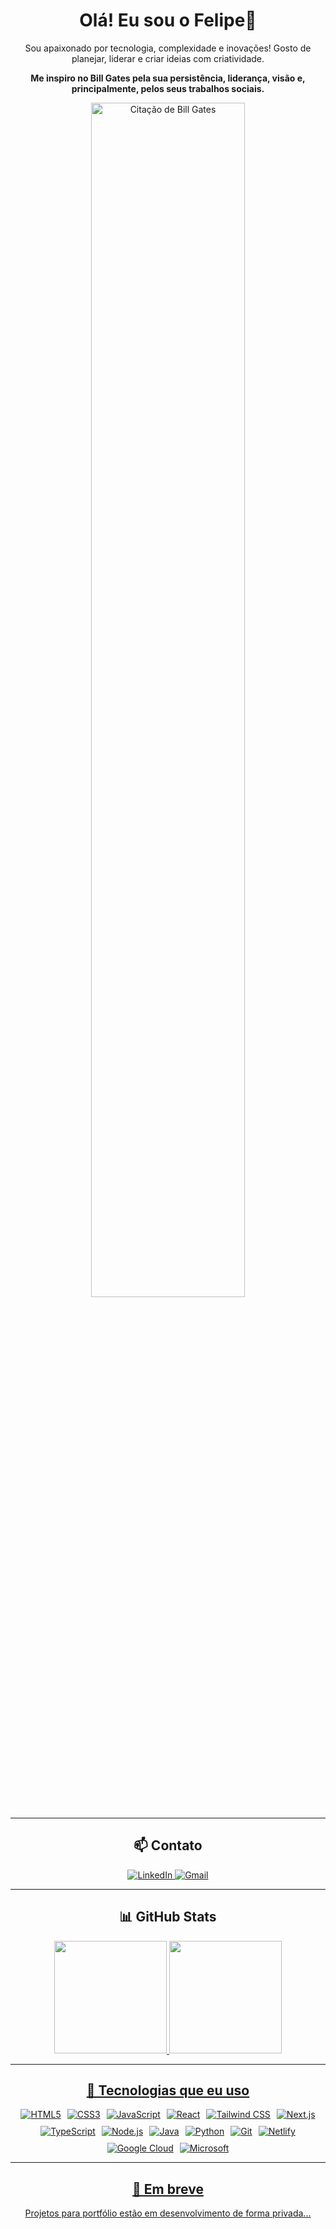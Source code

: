 ### <h1 align="center"> Olá! Eu sou o Felipe👋</h1>

<p align="center">Sou apaixonado por tecnologia, complexidade e inovações! Gosto de planejar, liderar e criar ideias com criatividade.</p>

<p align="center"><b>Me inspiro no Bill Gates pela sua persistência, liderança, visão e, principalmente, pelos seus trabalhos sociais.</b></p>

<p align="center">
  <img src="https://postcron.com/pt/blog/wp-content/uploads/2016/01/Frase-Bill-Gates-1.jpg" alt="Citação de Bill Gates" width="70%" class="hover-scale">
</p>

---

<h2 align="center">📫 Contato</h2>
<p align="center">
  <a href="https://www.linkedin.com/in/felipe-122-8ca/" class="hover-scale">
    <img src="https://img.shields.io/badge/LinkedIn-0077B5?style=for-the-badge&logo=linkedin&logoColor=white" alt="LinkedIn">
  </a>
  <a href="mailto:felipeca1268@gmail.com" class="hover-scale">
    <img src="https://img.shields.io/badge/Gmail-D14836?style=for-the-badge&logo=gmail&logoColor=white" alt="Gmail">
  </a>
</p>

---

<h2 align="center">📊 GitHub Stats</h2>
<div align="center">
  <a href="https://github.com/Felipe-Camargo12">
  <img height="180em" src="https://github-readme-stats.vercel.app/api?username=Felipe-Camargo12&show_icons=true&theme=dracula&include_all_commits=true&count_private=true"/>
  <img height="180em" src="https://github-readme-stats.vercel.app/api?username=Felipe-Camargo12&show_icons=true&theme=dracula&include_all_commits=true"/>
</div>
    
---

<h2 align="center">🚀 Tecnologias que eu uso</h2>

<p align="center" style="display: flex; flex-wrap: wrap; gap: 10px; justify-content: center;">
  <img src="https://img.shields.io/badge/HTML5-E34F26?style=for-the-badge&logo=html5&logoColor=white" alt="HTML5" class="tech-icon">
  <img src="https://img.shields.io/badge/CSS3-1572B6?style=for-the-badge&logo=css3&logoColor=white" alt="CSS3" class="tech-icon">
  <img src="https://img.shields.io/badge/JavaScript-F7DF1E?style=for-the-badge&logo=javascript&logoColor=black" alt="JavaScript" class="tech-icon">
  <img src="https://img.shields.io/badge/React-20232A?style=for-the-badge&logo=react&logoColor=61DAFB" alt="React" class="tech-icon">
  <img src="https://img.shields.io/badge/Tailwind_CSS-06B6D4?style=for-the-badge&logo=tailwindcss&logoColor=white" alt="Tailwind CSS" class="tech-icon">
  <img src="https://img.shields.io/badge/Next.js-000000?style=for-the-badge&logo=nextdotjs&logoColor=white" alt="Next.js" class="tech-icon">
  <img src="https://img.shields.io/badge/TypeScript-3178C6?style=for-the-badge&logo=typescript&logoColor=white" alt="TypeScript" class="tech-icon">
  <img src="https://img.shields.io/badge/Node.js-339933?style=for-the-badge&logo=nodedotjs&logoColor=white" alt="Node.js" class="tech-icon">
  <img src="https://img.shields.io/badge/Java-ED8B00?style=for-the-badge&logo=openjdk&logoColor=white" alt="Java" class="tech-icon">
  <img src="https://img.shields.io/badge/Python-14354C?style=for-the-badge&logo=python&logoColor=white" alt="Python" class="tech-icon">
  <img src="https://img.shields.io/badge/Git-F05032?style=for-the-badge&logo=git&logoColor=white" alt="Git" class="tech-icon">
  <img src="https://img.shields.io/badge/Netlify-00C7B7?style=for-the-badge&logo=netlify&logoColor=white" alt="Netlify" class="tech-icon">
  <img src="https://img.shields.io/badge/Google_Cloud-4285F4?style=for-the-badge&logo=google-cloud&logoColor=white" alt="Google Cloud" class="tech-icon">
  <img src="https://img.shields.io/badge/Microsoft-666666?style=for-the-badge&logo=microsoft&logoColor=white" alt="Microsoft" class="tech-icon">
</p>


---

<h2 align="center">📌 Em breve</h2>

<p align="center">Projetos para portfólio estão em desenvolvimento de forma privada...</p>
